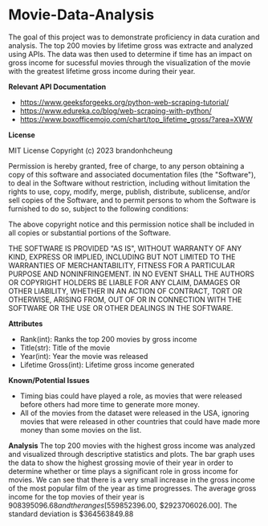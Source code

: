 # Movie-Data-Analysis
The goal of this project was to demonstrate proficiency in data curation and analysis. The top 200 movies by lifetime gross was extracte and analyzed using APIs. The data was then used to determine if time has an impact on gross income for sucessful movies through the visualization of the movie with the greatest lifetime gross income during their year.

**Relevant API Documentation**
- https://www.geeksforgeeks.org/python-web-scraping-tutorial/
- https://www.edureka.co/blog/web-scraping-with-python/
- https://www.boxofficemojo.com/chart/top_lifetime_gross/?area=XWW

**License**

MIT License
Copyright (c) 2023 brandonhcheung

Permission is hereby granted, free of charge, to any person obtaining a copy
of this software and associated documentation files (the "Software"), to deal
in the Software without restriction, including without limitation the rights
to use, copy, modify, merge, publish, distribute, sublicense, and/or sell
copies of the Software, and to permit persons to whom the Software is
furnished to do so, subject to the following conditions:

The above copyright notice and this permission notice shall be included in all
copies or substantial portions of the Software.

THE SOFTWARE IS PROVIDED "AS IS", WITHOUT WARRANTY OF ANY KIND, EXPRESS OR
IMPLIED, INCLUDING BUT NOT LIMITED TO THE WARRANTIES OF MERCHANTABILITY,
FITNESS FOR A PARTICULAR PURPOSE AND NONINFRINGEMENT. IN NO EVENT SHALL THE
AUTHORS OR COPYRIGHT HOLDERS BE LIABLE FOR ANY CLAIM, DAMAGES OR OTHER
LIABILITY, WHETHER IN AN ACTION OF CONTRACT, TORT OR OTHERWISE, ARISING FROM,
OUT OF OR IN CONNECTION WITH THE SOFTWARE OR THE USE OR OTHER DEALINGS IN THE
SOFTWARE.

**Attributes**
- Rank(int): Ranks the top 200 movies by gross income
- Title(str): Title of the movie
- Year(int): Year the movie was released
- Lifetime Gross(int): Lifetime gross income generated

**Known/Potential Issues**
- Timing bias could have played a role, as movies that were released before others had more time to generate more money.
- All of the movies from the dataset were released in the USA, ignoring movies that were released in other countries that could have made more money than some movies on the list.

**Analysis**
The top 200 movies with the highest gross income was analyzed and visualized through descriptive statistics and plots. The bar graph uses the data to show the highest grossing movie of their year in order to determine whether or time plays a significant role in gross income for movies. We can see that there is a very small increase in the gross income of the most popular film of the year as time progresses. The average gross income for the top movies of their year is $908395096.68 and the ranges  [$559852396.00, $2923706026.00]. The standard deviation is $364563849.88
